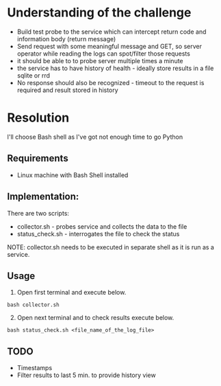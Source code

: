 # Understanding of the challenge

- Build test probe to the service which can intercept return code and information body (return message)
- Send request with some meaningful message and GET, so server operator while reading the logs can spot/filter those requests
- it should be able to to probe server multiple times a minute
- the service has to have history of health - ideally store results in a file sqlite or rrd
- No response should also be recognized - timeout to the request is required and result stored in history

# Resolution
I'll choose Bash shell as I've got not enough time to go Python

## Requirements
* Linux machine with Bash Shell installed


## Implementation:

There are two scripts:
* collector.sh - probes service and collects the data to the file
* status_check.sh - interrogates the file to check the status

NOTE: collector.sh needs to be executed in separate shell as it is run as a service.

## Usage
1. Open first terminal and execute below.
```
bash collector.sh
```
2. Open next terminal and to check results execute below.
```
bash status_check.sh <file_name_of_the_log_file>
```

## TODO
- Timestamps
- Filter results to last 5 min. to provide history view
